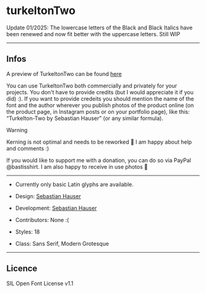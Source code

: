 # turkeltonTwo

Update 01/2025: The lowercase letters of the Black and Black Italics have been renewed and now fit better with the uppercase letters. Still WIP
 
---

## Infos

A preview of TurkeltonTwo can be found [here](https://www.hausersebastian.de/#typedesign)

You can use TurkeltonTwo both commercially and privately for your projects. You don't have to provide credits (but I would appreciate it if you did) :). If you want to provide credeits you should mention the name of the font and the author wherever you publish photos of the product online (on the product page, in Instagram posts or on your portfolio page), like this: “Turkelton-Two by Sebastian Hauser” (or any similar formula).

> [!WARNING]  
> Kerning is not optimal and needs to be reworked :woozy_face: I am happy about help and comments :)

If you would like to support me with a donation, you can do so via PayPal @bastisshirt. I am also happy to receive in use photos :tada:

---

- Currently only basic Latin glyphs are available.

- Design: [Sebastian Hauser](https://www.hausersebastian.de)
- Development: [Sebastian Hauser](https://www.hausersebastian.de)
- Contributors: None :(
- Styles: 18 
- Class: Sans Serif, Modern Grotesque

---

## Licence

SIL Open Font License v1.1

